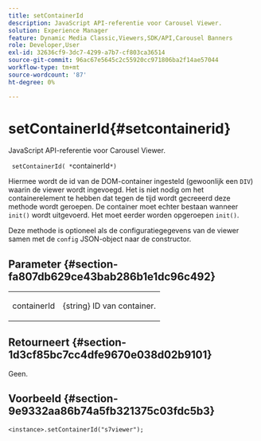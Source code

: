 ```yaml
---
title: setContainerId
description: JavaScript API-referentie voor Carousel Viewer.
solution: Experience Manager
feature: Dynamic Media Classic,Viewers,SDK/API,Carousel Banners
role: Developer,User
exl-id: 32636cf9-3dc7-4299-a7b7-cf803ca36514
source-git-commit: 96ac67e5645c2c55920cc971806ba2f14ae57044
workflow-type: tm+mt
source-wordcount: '87'
ht-degree: 0%

---
```


# setContainerId{#setcontainerid}

JavaScript API-referentie voor Carousel Viewer.

` setContainerId( *`containerId`*)`

Hiermee wordt de id van de DOM-container ingesteld (gewoonlijk een `DIV`) waarin de viewer wordt ingevoegd. Het is niet nodig om het containerelement te hebben dat tegen de tijd wordt gecreeerd deze methode wordt geroepen. De container moet echter bestaan wanneer `init()` wordt uitgevoerd. Het moet eerder worden opgeroepen `init()`.

Deze methode is optioneel als de configuratiegegevens van de viewer samen met de `config` JSON-object naar de constructor.

## Parameter {#section-fa807db629ce43bab286b1e1dc96c492}

<table id="table_896DFF34A68A403DB93A6D597461A573"> 
 <tbody> 
  <tr> 
   <td colname="col1"> <p> <span class="codeph"> <span class="varname"> containerId </span> </span> </p> </td> 
   <td colname="col2"> <p> <span class="codeph"> {string} </span> ID van container. </p> </td> 
  </tr> 
 </tbody> 
</table>

## Retourneert {#section-1d3cf85bc7cc4dfe9670e038d02b9101}

Geen.

## Voorbeeld {#section-9e9332aa86b74a5fb321375c03fdc5b3}

```
<instance>.setContainerId("s7viewer");
```
